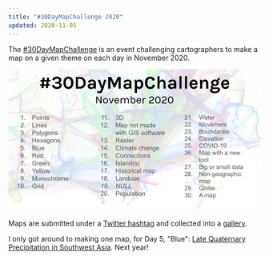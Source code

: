 ```yaml
---
title: "#30DayMapChallenge 2020"
updated: 2020-11-05
---
```


The [#30DayMapChallenge](https://github.com/tjukanovt/30DayMapChallenge) is an event challenging cartographers to make a map on a given theme on each day in November 2020.

![Themes for the November 2020 #30DayMapChallenge](/assets/30daymapchallenge2020/30-day-map-challenge-november-2020.jpeg)

Maps are submitted under a [Twitter hashtag](https://twitter.com/hashtag/30DayMapChallenge) and collected into a [gallery](https://david.frigge.nz/30DayMapChallenge/maps.html).

I only got around to making one map, for Day 5, "Blue": [Late Quaternary Precipitation in Southwest Asia](/2020/11/05/30daymapchallenge-blue).
Next year!
